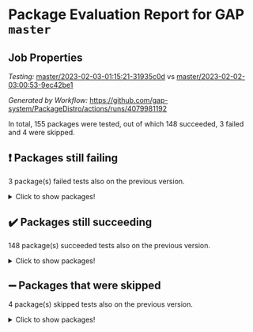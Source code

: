 # Package Evaluation Report for GAP `master`

## Job Properties

*Testing:* [master/2023-02-03-01:15:21-31935c0d](https://github.com/gap-system/PackageDistro/blob/data/reports/master/2023-02-03-01:15:21-31935c0d) vs [master/2023-02-02-03:00:53-9ec42be1](https://github.com/gap-system/PackageDistro/blob/data/reports/master/2023-02-02-03:00:53-9ec42be1)

*Generated by Workflow:* https://github.com/gap-system/PackageDistro/actions/runs/4079981192

In total, 155 packages were tested, out of which 148 succeeded, 3 failed and 4 were skipped.

## :exclamation: Packages still failing

3 package(s) failed tests also on the previous version.
<details><summary>Click to show packages!</summary>

- groupoids 1.71 [(failure)](https://github.com/gap-system/PackageDistro/actions/runs/4079981192/jobs/7032155769)
- semigroups 5.2.0 [(failure)](https://github.com/gap-system/PackageDistro/actions/runs/4079981192/jobs/7032162550)
- xmod 2.88 [(failure)](https://github.com/gap-system/PackageDistro/actions/runs/4079981192/jobs/7032165050)
</details>

## :heavy_check_mark: Packages still succeeding

148 package(s) succeeded tests also on the previous version.
<details><summary>Click to show packages!</summary>

- 4ti2interface 2023.01-01 [(success)](https://github.com/gap-system/PackageDistro/actions/runs/4079981192/jobs/7032150826)
- ace 5.6.2 [(success)](https://github.com/gap-system/PackageDistro/actions/runs/4079981192/jobs/7032150933)
- aclib 1.3.2 [(success)](https://github.com/gap-system/PackageDistro/actions/runs/4079981192/jobs/7032151034)
- agt 0.3.1 [(success)](https://github.com/gap-system/PackageDistro/actions/runs/4079981192/jobs/7032151115)
- alnuth 3.2.1 [(success)](https://github.com/gap-system/PackageDistro/actions/runs/4079981192/jobs/7032151204)
- anupq 3.3.0 [(success)](https://github.com/gap-system/PackageDistro/actions/runs/4079981192/jobs/7032151307)
- atlasrep 2.1.6 [(success)](https://github.com/gap-system/PackageDistro/actions/runs/4079981192/jobs/7032151409)
- autodoc 2022.10.20 [(success)](https://github.com/gap-system/PackageDistro/actions/runs/4079981192/jobs/7032151535)
- automata 1.15 [(success)](https://github.com/gap-system/PackageDistro/actions/runs/4079981192/jobs/7032151626)
- automgrp 1.3.2 [(success)](https://github.com/gap-system/PackageDistro/actions/runs/4079981192/jobs/7032151712)
- autpgrp 1.11 [(success)](https://github.com/gap-system/PackageDistro/actions/runs/4079981192/jobs/7032151798)
- cap 2023.01-12 [(success)](https://github.com/gap-system/PackageDistro/actions/runs/4079981192/jobs/7032151913)
- caratinterface 2.3.4 [(success)](https://github.com/gap-system/PackageDistro/actions/runs/4079981192/jobs/7032151998)
- cddinterface 2022.11.01 [(success)](https://github.com/gap-system/PackageDistro/actions/runs/4079981192/jobs/7032152087)
- circle 1.6.5 [(success)](https://github.com/gap-system/PackageDistro/actions/runs/4079981192/jobs/7032152174)
- classicpres 1.22 [(success)](https://github.com/gap-system/PackageDistro/actions/runs/4079981192/jobs/7032152234)
- cohomolo 1.6.11 [(success)](https://github.com/gap-system/PackageDistro/actions/runs/4079981192/jobs/7032152291)
- congruence 1.2.4 [(success)](https://github.com/gap-system/PackageDistro/actions/runs/4079981192/jobs/7032152354)
- corelg 1.56 [(success)](https://github.com/gap-system/PackageDistro/actions/runs/4079981192/jobs/7032152443)
- crime 1.6 [(success)](https://github.com/gap-system/PackageDistro/actions/runs/4079981192/jobs/7032152526)
- crisp 1.4.6 [(success)](https://github.com/gap-system/PackageDistro/actions/runs/4079981192/jobs/7032152616)
- crypting 0.10.4 [(success)](https://github.com/gap-system/PackageDistro/actions/runs/4079981192/jobs/7032152702)
- cryst 4.1.25 [(success)](https://github.com/gap-system/PackageDistro/actions/runs/4079981192/jobs/7032152777)
- crystcat 1.1.10 [(success)](https://github.com/gap-system/PackageDistro/actions/runs/4079981192/jobs/7032152850)
- ctbllib 1.3.4 [(success)](https://github.com/gap-system/PackageDistro/actions/runs/4079981192/jobs/7032152918)
- cubefree 1.19 [(success)](https://github.com/gap-system/PackageDistro/actions/runs/4079981192/jobs/7032152995)
- curlinterface 2.3.1 [(success)](https://github.com/gap-system/PackageDistro/actions/runs/4079981192/jobs/7032153077)
- cvec 2.7.6 [(success)](https://github.com/gap-system/PackageDistro/actions/runs/4079981192/jobs/7032153146)
- datastructures 0.3.0 [(success)](https://github.com/gap-system/PackageDistro/actions/runs/4079981192/jobs/7032153239)
- deepthought 1.0.6 [(success)](https://github.com/gap-system/PackageDistro/actions/runs/4079981192/jobs/7032153290)
- design 1.7 [(success)](https://github.com/gap-system/PackageDistro/actions/runs/4079981192/jobs/7032153397)
- difsets 2.3.1 [(success)](https://github.com/gap-system/PackageDistro/actions/runs/4079981192/jobs/7032153492)
- digraphs 1.6.1 [(success)](https://github.com/gap-system/PackageDistro/actions/runs/4079981192/jobs/7032153572)
- edim 1.3.6 [(success)](https://github.com/gap-system/PackageDistro/actions/runs/4079981192/jobs/7032153638)
- example 4.3.3 [(success)](https://github.com/gap-system/PackageDistro/actions/runs/4079981192/jobs/7032153701)
- examplesforhomalg 2022.11-01 [(success)](https://github.com/gap-system/PackageDistro/actions/runs/4079981192/jobs/7032153752)
- factint 1.6.3 [(success)](https://github.com/gap-system/PackageDistro/actions/runs/4079981192/jobs/7032153821)
- ferret 1.0.9 [(success)](https://github.com/gap-system/PackageDistro/actions/runs/4079981192/jobs/7032153883)
- fga 1.4.0 [(success)](https://github.com/gap-system/PackageDistro/actions/runs/4079981192/jobs/7032153950)
- fining 1.5.4 [(success)](https://github.com/gap-system/PackageDistro/actions/runs/4079981192/jobs/7032154046)
- float 1.0.3 [(success)](https://github.com/gap-system/PackageDistro/actions/runs/4079981192/jobs/7032154122)
- format 1.4.3 [(success)](https://github.com/gap-system/PackageDistro/actions/runs/4079981192/jobs/7032154205)
- forms 1.2.9 [(success)](https://github.com/gap-system/PackageDistro/actions/runs/4079981192/jobs/7032154303)
- fplsa 1.2.6 [(success)](https://github.com/gap-system/PackageDistro/actions/runs/4079981192/jobs/7032154392)
- fr 2.4.12 [(success)](https://github.com/gap-system/PackageDistro/actions/runs/4079981192/jobs/7032154465)
- francy 1.2.5 [(success)](https://github.com/gap-system/PackageDistro/actions/runs/4079981192/jobs/7032154550)
- fwtree 1.3 [(success)](https://github.com/gap-system/PackageDistro/actions/runs/4079981192/jobs/7032154661)
- gapdoc 1.6.6 [(success)](https://github.com/gap-system/PackageDistro/actions/runs/4079981192/jobs/7032154762)
- gauss 2023.01-01 [(success)](https://github.com/gap-system/PackageDistro/actions/runs/4079981192/jobs/7032154856)
- gaussforhomalg 2022.08-03 [(success)](https://github.com/gap-system/PackageDistro/actions/runs/4079981192/jobs/7032154944)
- gbnp 1.0.5 [(success)](https://github.com/gap-system/PackageDistro/actions/runs/4079981192/jobs/7032155031)
- generalizedmorphismsforcap 2023.01-01 [(success)](https://github.com/gap-system/PackageDistro/actions/runs/4079981192/jobs/7032155140)
- genss 1.6.8 [(success)](https://github.com/gap-system/PackageDistro/actions/runs/4079981192/jobs/7032155296)
- gradedmodules 2022.09-02 [(success)](https://github.com/gap-system/PackageDistro/actions/runs/4079981192/jobs/7032155401)
- gradedringforhomalg 2022.11-01 [(success)](https://github.com/gap-system/PackageDistro/actions/runs/4079981192/jobs/7032155523)
- grape 4.9.0 [(success)](https://github.com/gap-system/PackageDistro/actions/runs/4079981192/jobs/7032155645)
- grpconst 2.6.3 [(success)](https://github.com/gap-system/PackageDistro/actions/runs/4079981192/jobs/7032155895)
- guarana 0.96.3 [(success)](https://github.com/gap-system/PackageDistro/actions/runs/4079981192/jobs/7032156018)
- guava 3.18 [(success)](https://github.com/gap-system/PackageDistro/actions/runs/4079981192/jobs/7032156158)
- hap 1.50 [(success)](https://github.com/gap-system/PackageDistro/actions/runs/4079981192/jobs/7032156264)
- hapcryst 0.1.15 [(success)](https://github.com/gap-system/PackageDistro/actions/runs/4079981192/jobs/7032156384)
- hecke 1.5.3 [(success)](https://github.com/gap-system/PackageDistro/actions/runs/4079981192/jobs/7032156488)
- help 3.5 [(success)](https://github.com/gap-system/PackageDistro/actions/runs/4079981192/jobs/7032156580)
- homalg 2022.12-02 [(success)](https://github.com/gap-system/PackageDistro/actions/runs/4079981192/jobs/7032156706)
- homalgtocas 2022.11-02 [(success)](https://github.com/gap-system/PackageDistro/actions/runs/4079981192/jobs/7032156815)
- idrel 2.44 [(success)](https://github.com/gap-system/PackageDistro/actions/runs/4079981192/jobs/7032156918)
- images 1.3.1 [(success)](https://github.com/gap-system/PackageDistro/actions/runs/4079981192/jobs/7032157008)
- intpic 0.3.0 [(success)](https://github.com/gap-system/PackageDistro/actions/runs/4079981192/jobs/7032157104)
- io 4.8.0 [(success)](https://github.com/gap-system/PackageDistro/actions/runs/4079981192/jobs/7032157210)
- io_forhomalg 2022.11-01 [(success)](https://github.com/gap-system/PackageDistro/actions/runs/4079981192/jobs/7032157288)
- irredsol 1.4.4 [(success)](https://github.com/gap-system/PackageDistro/actions/runs/4079981192/jobs/7032157420)
- json 2.1.1 [(success)](https://github.com/gap-system/PackageDistro/actions/runs/4079981192/jobs/7032157519)
- jupyterkernel 1.4.1 [(success)](https://github.com/gap-system/PackageDistro/actions/runs/4079981192/jobs/7032157618)
- jupyterviz 1.5.6 [(success)](https://github.com/gap-system/PackageDistro/actions/runs/4079981192/jobs/7032157721)
- kan 1.34 [(success)](https://github.com/gap-system/PackageDistro/actions/runs/4079981192/jobs/7032157911)
- kbmag 1.5.11 [(success)](https://github.com/gap-system/PackageDistro/actions/runs/4079981192/jobs/7032158015)
- laguna 3.9.5 [(success)](https://github.com/gap-system/PackageDistro/actions/runs/4079981192/jobs/7032158110)
- liealgdb 2.2.1 [(success)](https://github.com/gap-system/PackageDistro/actions/runs/4079981192/jobs/7032158201)
- liepring 2.8 [(success)](https://github.com/gap-system/PackageDistro/actions/runs/4079981192/jobs/7032158301)
- liering 2.4.2 [(success)](https://github.com/gap-system/PackageDistro/actions/runs/4079981192/jobs/7032158378)
- linearalgebraforcap 2023.01-03 [(success)](https://github.com/gap-system/PackageDistro/actions/runs/4079981192/jobs/7032158498)
- localizeringforhomalg 2022.11-01 [(success)](https://github.com/gap-system/PackageDistro/actions/runs/4079981192/jobs/7032158623)
- loops 3.4.3 [(success)](https://github.com/gap-system/PackageDistro/actions/runs/4079981192/jobs/7032158804)
- lpres 1.0.3 [(success)](https://github.com/gap-system/PackageDistro/actions/runs/4079981192/jobs/7032158937)
- majoranaalgebras 1.5.1 [(success)](https://github.com/gap-system/PackageDistro/actions/runs/4079981192/jobs/7032159086)
- mapclass 1.4.6 [(success)](https://github.com/gap-system/PackageDistro/actions/runs/4079981192/jobs/7032159234)
- matgrp 0.70 [(success)](https://github.com/gap-system/PackageDistro/actions/runs/4079981192/jobs/7032159347)
- matricesforhomalg 2023.01-01 [(success)](https://github.com/gap-system/PackageDistro/actions/runs/4079981192/jobs/7032159486)
- modisom 2.5.3 [(success)](https://github.com/gap-system/PackageDistro/actions/runs/4079981192/jobs/7032159620)
- modulepresentationsforcap 2022.12-01 [(success)](https://github.com/gap-system/PackageDistro/actions/runs/4079981192/jobs/7032159727)
- modules 2022.11-01 [(success)](https://github.com/gap-system/PackageDistro/actions/runs/4079981192/jobs/7032159859)
- monoidalcategories 2023.02-01 [(success)](https://github.com/gap-system/PackageDistro/actions/runs/4079981192/jobs/7032160001)
- nconvex 2022.09-01 [(success)](https://github.com/gap-system/PackageDistro/actions/runs/4079981192/jobs/7032160121)
- nilmat 1.4.2 [(success)](https://github.com/gap-system/PackageDistro/actions/runs/4079981192/jobs/7032160235)
- nock 1.5 [(success)](https://github.com/gap-system/PackageDistro/actions/runs/4079981192/jobs/7032160356)
- normalizinterface 1.3.5 [(success)](https://github.com/gap-system/PackageDistro/actions/runs/4079981192/jobs/7032160466)
- nq 2.5.9 [(success)](https://github.com/gap-system/PackageDistro/actions/runs/4079981192/jobs/7032160575)
- numericalsgps 1.3.1 [(success)](https://github.com/gap-system/PackageDistro/actions/runs/4079981192/jobs/7032160691)
- openmath 11.5.2 [(success)](https://github.com/gap-system/PackageDistro/actions/runs/4079981192/jobs/7032160781)
- orb 4.9.0 [(success)](https://github.com/gap-system/PackageDistro/actions/runs/4079981192/jobs/7032160861)
- packagemanager 1.3.2 [(success)](https://github.com/gap-system/PackageDistro/actions/runs/4079981192/jobs/7032160961)
- patternclass 2.4.3 [(success)](https://github.com/gap-system/PackageDistro/actions/runs/4079981192/jobs/7032161042)
- permut 2.0.4 [(success)](https://github.com/gap-system/PackageDistro/actions/runs/4079981192/jobs/7032161140)
- polenta 1.3.10 [(success)](https://github.com/gap-system/PackageDistro/actions/runs/4079981192/jobs/7032161229)
- polymaking 0.8.6 [(success)](https://github.com/gap-system/PackageDistro/actions/runs/4079981192/jobs/7032161336)
- primgrp 3.4.3 [(success)](https://github.com/gap-system/PackageDistro/actions/runs/4079981192/jobs/7032161430)
- profiling 2.5.2 [(success)](https://github.com/gap-system/PackageDistro/actions/runs/4079981192/jobs/7032161533)
- qpa 1.34 [(success)](https://github.com/gap-system/PackageDistro/actions/runs/4079981192/jobs/7032161639)
- quagroup 1.8.3 [(success)](https://github.com/gap-system/PackageDistro/actions/runs/4079981192/jobs/7032161758)
- radiroot 2.9 [(success)](https://github.com/gap-system/PackageDistro/actions/runs/4079981192/jobs/7032161846)
- rcwa 4.7.1 [(success)](https://github.com/gap-system/PackageDistro/actions/runs/4079981192/jobs/7032161930)
- rds 1.8 [(success)](https://github.com/gap-system/PackageDistro/actions/runs/4079981192/jobs/7032161999)
- recog 1.4.2 [(success)](https://github.com/gap-system/PackageDistro/actions/runs/4079981192/jobs/7032162085)
- repndecomp 1.3.0 [(success)](https://github.com/gap-system/PackageDistro/actions/runs/4079981192/jobs/7032162159)
- repsn 3.1.0 [(success)](https://github.com/gap-system/PackageDistro/actions/runs/4079981192/jobs/7032162217)
- resclasses 4.7.3 [(success)](https://github.com/gap-system/PackageDistro/actions/runs/4079981192/jobs/7032162266)
- ringsforhomalg 2022.11-01 [(success)](https://github.com/gap-system/PackageDistro/actions/runs/4079981192/jobs/7032162322)
- sco 2022.09-01 [(success)](https://github.com/gap-system/PackageDistro/actions/runs/4079981192/jobs/7032162380)
- scscp 2.4.0 [(success)](https://github.com/gap-system/PackageDistro/actions/runs/4079981192/jobs/7032162439)
- sglppow 2.3 [(success)](https://github.com/gap-system/PackageDistro/actions/runs/4079981192/jobs/7032162659)
- sgpviz 0.999.5 [(success)](https://github.com/gap-system/PackageDistro/actions/runs/4079981192/jobs/7032162759)
- simpcomp 2.1.14 [(success)](https://github.com/gap-system/PackageDistro/actions/runs/4079981192/jobs/7032162831)
- singular 2022.09.23 [(success)](https://github.com/gap-system/PackageDistro/actions/runs/4079981192/jobs/7032162897)
- sl2reps 1.1 [(success)](https://github.com/gap-system/PackageDistro/actions/runs/4079981192/jobs/7032162975)
- sla 1.5.3 [(success)](https://github.com/gap-system/PackageDistro/actions/runs/4079981192/jobs/7032163049)
- smallgrp 1.5.1 [(success)](https://github.com/gap-system/PackageDistro/actions/runs/4079981192/jobs/7032163119)
- smallsemi 0.6.13 [(success)](https://github.com/gap-system/PackageDistro/actions/runs/4079981192/jobs/7032163222)
- sonata 2.9.6 [(success)](https://github.com/gap-system/PackageDistro/actions/runs/4079981192/jobs/7032163314)
- sophus 1.27 [(success)](https://github.com/gap-system/PackageDistro/actions/runs/4079981192/jobs/7032163419)
- spinsym 1.5.2 [(success)](https://github.com/gap-system/PackageDistro/actions/runs/4079981192/jobs/7032163504)
- standardff 0.9.4 [(success)](https://github.com/gap-system/PackageDistro/actions/runs/4079981192/jobs/7032163602)
- symbcompcc 1.3.2 [(success)](https://github.com/gap-system/PackageDistro/actions/runs/4079981192/jobs/7032163674)
- thelma 1.3 [(success)](https://github.com/gap-system/PackageDistro/actions/runs/4079981192/jobs/7032163762)
- tomlib 1.2.9 [(success)](https://github.com/gap-system/PackageDistro/actions/runs/4079981192/jobs/7032163847)
- toolsforhomalg 2023.01-01 [(success)](https://github.com/gap-system/PackageDistro/actions/runs/4079981192/jobs/7032163922)
- toric 1.9.5 [(success)](https://github.com/gap-system/PackageDistro/actions/runs/4079981192/jobs/7032164022)
- toricvarieties 2022.07.13 [(success)](https://github.com/gap-system/PackageDistro/actions/runs/4079981192/jobs/7032164101)
- transgrp 3.6.3 [(success)](https://github.com/gap-system/PackageDistro/actions/runs/4079981192/jobs/7032164199)
- ugaly 4.0.3 [(success)](https://github.com/gap-system/PackageDistro/actions/runs/4079981192/jobs/7032164320)
- unipot 1.5 [(success)](https://github.com/gap-system/PackageDistro/actions/runs/4079981192/jobs/7032164432)
- unitlib 4.1.0 [(success)](https://github.com/gap-system/PackageDistro/actions/runs/4079981192/jobs/7032164539)
- utils 0.81 [(success)](https://github.com/gap-system/PackageDistro/actions/runs/4079981192/jobs/7032164642)
- uuid 0.7 [(success)](https://github.com/gap-system/PackageDistro/actions/runs/4079981192/jobs/7032164739)
- walrus 0.9991 [(success)](https://github.com/gap-system/PackageDistro/actions/runs/4079981192/jobs/7032164844)
- wedderga 4.10.2 [(success)](https://github.com/gap-system/PackageDistro/actions/runs/4079981192/jobs/7032164948)
- xmodalg 1.23 [(success)](https://github.com/gap-system/PackageDistro/actions/runs/4079981192/jobs/7032165153)
- yangbaxter 0.10.2 [(success)](https://github.com/gap-system/PackageDistro/actions/runs/4079981192/jobs/7032165260)
- zeromqinterface 0.14 [(success)](https://github.com/gap-system/PackageDistro/actions/runs/4079981192/jobs/7032165373)
</details>

## :heavy_minus_sign: Packages that were skipped

4 package(s) skipped tests also on the previous version.
<details><summary>Click to show packages!</summary>

- browse 1.8.20 [(skipped)](https://github.com/gap-system/PackageDistro/actions/runs/4079981192/jobs/7031956531)
- itc 1.5.1 [(skipped)](https://github.com/gap-system/PackageDistro/actions/runs/4079981192/jobs/7031956531)
- polycyclic 2.16 [(skipped)](https://github.com/gap-system/PackageDistro/actions/runs/4079981192/jobs/7031956531)
- xgap 4.31 [(skipped)](https://github.com/gap-system/PackageDistro/actions/runs/4079981192/jobs/7031956531)
</details>

